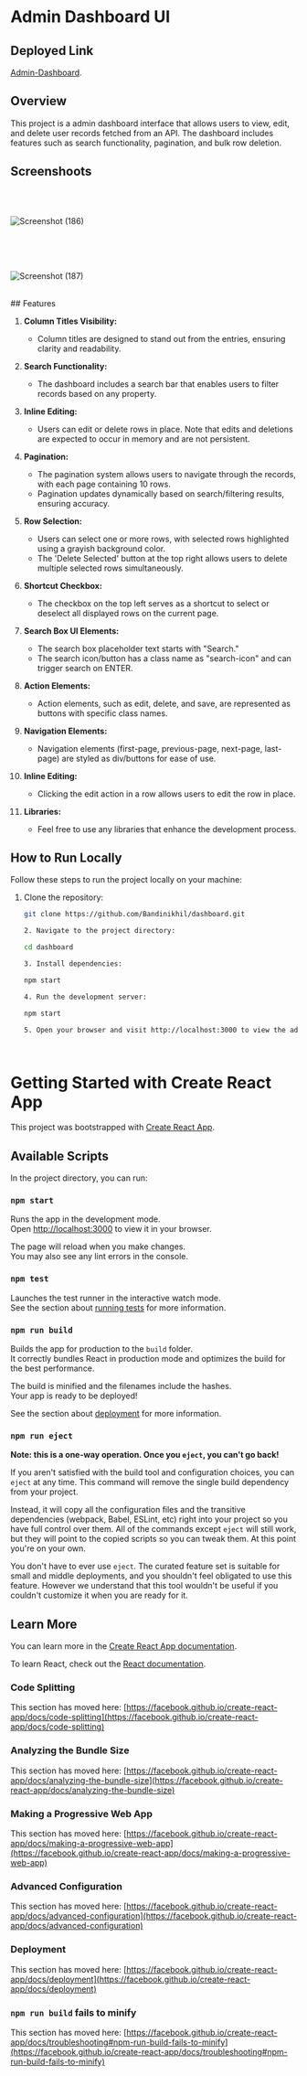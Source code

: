 # Admin Dashboard UI

## Deployed Link

[Admin-Dashboard](https://admiin-dashboaard.netlify.app/).

## Overview

This project is a admin dashboard interface that allows users to view, edit, and delete user records fetched from an API. The dashboard includes features such as search functionality, pagination, and bulk row deletion.

## Screenshoots
<br/>
<br/>

![Screenshot (186)](https://github.com/Bandinikhil/dashboard/assets/105233916/ea947148-8c78-422e-b998-f565ee2499d1)


<br/>
<br/>
<br/>


![Screenshot (187)](https://github.com/Bandinikhil/dashboard/assets/105233916/17883835-c1ad-46e7-be8d-638c5f7ab8a7)


<br/>
## Features

1. **Column Titles Visibility:**
   - Column titles are designed to stand out from the entries, ensuring clarity and readability.

2. **Search Functionality:**
   - The dashboard includes a search bar that enables users to filter records based on any property.

3. **Inline Editing:**
   - Users can edit or delete rows in place. Note that edits and deletions are expected to occur in memory and are not persistent.

4. **Pagination:**
   - The pagination system allows users to navigate through the records, with each page containing 10 rows.
   - Pagination updates dynamically based on search/filtering results, ensuring accuracy.

5. **Row Selection:**
   - Users can select one or more rows, with selected rows highlighted using a grayish background color.
   - The 'Delete Selected' button at the top right allows users to delete multiple selected rows simultaneously.

6. **Shortcut Checkbox:**
   - The checkbox on the top left serves as a shortcut to select or deselect all displayed rows on the current page.

7. **Search Box UI Elements:**
   - The search box placeholder text starts with "Search."
   - The search icon/button has a class name as "search-icon" and can trigger search on ENTER.

8. **Action Elements:**
   - Action elements, such as edit, delete, and save, are represented as buttons with specific class names.

9. **Navigation Elements:**
   - Navigation elements (first-page, previous-page, next-page, last-page) are styled as div/buttons for ease of use.

10. **Inline Editing:**
    - Clicking the edit action in a row allows users to edit the row in place.

11. **Libraries:**
    - Feel free to use any libraries that enhance the development process.

## How to Run Locally

Follow these steps to run the project locally on your machine:

1. Clone the repository:

   ```bash
   git clone https://github.com/Bandinikhil/dashboard.git

   2. Navigate to the project directory:

   cd dashboard

   3. Install dependencies:

   npm start

   4. Run the development server:

   npm start

   5. Open your browser and visit http://localhost:3000 to view the admin dashboard.




# Getting Started with Create React App

This project was bootstrapped with [Create React App](https://github.com/facebook/create-react-app).

## Available Scripts

In the project directory, you can run:

### `npm start`

Runs the app in the development mode.\
Open [http://localhost:3000](http://localhost:3000) to view it in your browser.

The page will reload when you make changes.\
You may also see any lint errors in the console.

### `npm test`

Launches the test runner in the interactive watch mode.\
See the section about [running tests](https://facebook.github.io/create-react-app/docs/running-tests) for more information.

### `npm run build`

Builds the app for production to the `build` folder.\
It correctly bundles React in production mode and optimizes the build for the best performance.

The build is minified and the filenames include the hashes.\
Your app is ready to be deployed!

See the section about [deployment](https://facebook.github.io/create-react-app/docs/deployment) for more information.

### `npm run eject`

**Note: this is a one-way operation. Once you `eject`, you can't go back!**

If you aren't satisfied with the build tool and configuration choices, you can `eject` at any time. This command will remove the single build dependency from your project.

Instead, it will copy all the configuration files and the transitive dependencies (webpack, Babel, ESLint, etc) right into your project so you have full control over them. All of the commands except `eject` will still work, but they will point to the copied scripts so you can tweak them. At this point you're on your own.

You don't have to ever use `eject`. The curated feature set is suitable for small and middle deployments, and you shouldn't feel obligated to use this feature. However we understand that this tool wouldn't be useful if you couldn't customize it when you are ready for it.

## Learn More

You can learn more in the [Create React App documentation](https://facebook.github.io/create-react-app/docs/getting-started).

To learn React, check out the [React documentation](https://reactjs.org/).

### Code Splitting

This section has moved here: [https://facebook.github.io/create-react-app/docs/code-splitting](https://facebook.github.io/create-react-app/docs/code-splitting)

### Analyzing the Bundle Size

This section has moved here: [https://facebook.github.io/create-react-app/docs/analyzing-the-bundle-size](https://facebook.github.io/create-react-app/docs/analyzing-the-bundle-size)

### Making a Progressive Web App

This section has moved here: [https://facebook.github.io/create-react-app/docs/making-a-progressive-web-app](https://facebook.github.io/create-react-app/docs/making-a-progressive-web-app)

### Advanced Configuration

This section has moved here: [https://facebook.github.io/create-react-app/docs/advanced-configuration](https://facebook.github.io/create-react-app/docs/advanced-configuration)

### Deployment

This section has moved here: [https://facebook.github.io/create-react-app/docs/deployment](https://facebook.github.io/create-react-app/docs/deployment)

### `npm run build` fails to minify

This section has moved here: [https://facebook.github.io/create-react-app/docs/troubleshooting#npm-run-build-fails-to-minify](https://facebook.github.io/create-react-app/docs/troubleshooting#npm-run-build-fails-to-minify)
